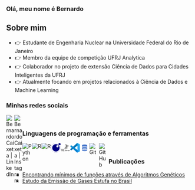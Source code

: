 ### Olá, meu nome é Bernardo

## Sobre mim

- 👉 Estudante de Engenharia Nuclear na Universidade Federal do Rio de Janeiro
- 👉 Membro da equipe de competição UFRJ Analytica
- 👉 Colaborador no projeto de extensão Ciência de Dados para Cidades Inteligentes da UFRJ
- 👉 Atualmente focando em projetos relacionados à Ciência de Dados e Machine Learning

### Minhas redes sociais

[<img align="left" alt="BernardoCaixeta | LinkedIn" width="22px" src="https://cdn.jsdelivr.net/npm/simple-icons@v3/icons/linkedin.svg" />][linkedin]
[<img align="left" alt="BernardoCaixeta | Instagram" width="22px" src="https://cdn.jsdelivr.net/npm/simple-icons@v3/icons/instagram.svg" />][instagram]

<br />

### Linguagens de programação e ferramentas

<img align="left" alt="Python" width="26px" src="https://raw.githubusercontent.com/jmnote/z-icons/master/svg/python.svg" />
<img align="left" alt="R" width="26px" src="https://raw.githubusercontent.com/jmnote/z-icons/master/svg/r.svg" />
<img align="left" alt="R" width="26px" src="https://raw.githubusercontent.com/jmnote/z-icons/master/svg/cpp.svg" />
<img align="left" alt="Lua" width="26px" src="https://github.com/devicons/devicon/blob/master/icons/lua/lua-plain.svg" />
<img align="left" alt="SQL Server" width="26px" src="https://github.com/devicons/devicon/blob/master/icons/microsoftsqlserver/microsoftsqlserver-plain-wordmark.svg" />
<img align="left" alt="Visual Studio Code" width="26px" src="https://raw.githubusercontent.com/github/explore/80688e429a7d4ef2fca1e82350fe8e3517d3494d/topics/visual-studio-code/visual-studio-code.png" />
<img align="left" alt="SQL" width="26px" src="https://raw.githubusercontent.com/github/explore/80688e429a7d4ef2fca1e82350fe8e3517d3494d/topics/sql/sql.png" />
<img align="left" alt="Git" width="26px" src="https://raw.githubusercontent.com/jmnote/z-icons/master/svg/git.svg" />
<img align="left" alt="GitHub" width="26px" src="https://raw.githubusercontent.com/jmnote/z-icons/master/svg/github.svg" />

<br />

### Publicações

- [Encontrando mínimos de funções através de Algoritmos Genéticos](https://portfoliobernardocaixeta.wordpress.com/2021/07/18/encontrando-minimos-de-funcoes-atraves-de-algoritmos-geneticos/)
- [Estudo da Emissão de Gases Estufa no Brasil](https://portfoliobernardocaixeta.wordpress.com/2021/07/16/estudo-da-emissao-de-gases-estufa-no-brasil/)

[instagram]: https://www.instagram.com/bernardeus__/
[linkedin]: https://www.linkedin.com/in/bernardomcaixeta/
